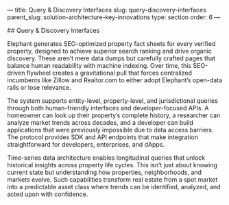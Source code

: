 — title: Query & Discovery Interfaces slug: query-discovery-interfaces
parent\_slug: solution-architecture-key-innovations type: section order:
6 —

\## Query & Discovery Interfaces

Elephant generates SEO-optimized property fact sheets for every verified
property, designed to achieve superior search ranking and drive organic
discovery. These aren’t mere data dumps but carefully crafted pages that
balance human readability with machine indexing. Over time, this
SEO-driven flywheel creates a gravitational pull that forces centralized
incumbents like Zillow and Realtor.com to either adopt Elephant’s
open-data rails or lose relevance.

The system supports entity-level, property-level, and jurisdictional
queries through both human-friendly interfaces and developer-focused
APIs. A homeowner can look up their property’s complete history, a
researcher can analyze market trends across decades, and a developer can
build applications that were previously impossible due to data access
barriers. The protocol provides SDK and API endpoints that make
integration straightforward for developers, enterprises, and dApps.

Time-series data architecture enables longitudinal queries that unlock
historical insights across property life cycles. This isn’t just about
knowing current state but understanding how properties, neighborhoods,
and markets evolve. Such capabilities transform real estate from a spot
market into a predictable asset class where trends can be identified,
analyzed, and acted upon with confidence.
